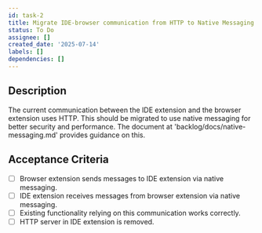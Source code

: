```yaml
---
id: task-2
title: Migrate IDE-browser communication from HTTP to Native Messaging
status: To Do
assignee: []
created_date: '2025-07-14'
labels: []
dependencies: []
---
```


## Description

The current communication between the IDE extension and the browser extension uses HTTP. This should be migrated to use native messaging for better security and performance. The document at 'backlog/docs/native-messaging.md' provides guidance on this.

## Acceptance Criteria

- [ ] Browser extension sends messages to IDE extension via native messaging.
- [ ] IDE extension receives messages from browser extension via native messaging.
- [ ] Existing functionality relying on this communication works correctly.
- [ ] HTTP server in IDE extension is removed.
